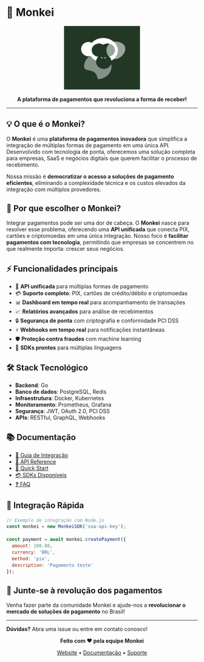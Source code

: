 # 🐒 Monkei

<div align="center">
  <img src="./image/logo-para-redes-socias.png" alt="Monkei Logo" width="200"/>
  
  **A plataforma de pagamentos que revoluciona a forma de receber!**
</div>

---

## 💡 O que é o Monkei?

O **Monkei** é uma **plataforma de pagamentos inovadora** que simplifica a integração de múltiplas formas de pagamento em uma única API. Desenvolvido com tecnologia de ponta, oferecemos uma solução completa para empresas, SaaS e negócios digitais que querem facilitar o processo de recebimento.

Nossa missão é **democratizar o acesso a soluções de pagamento eficientes**, eliminando a complexidade técnica e os custos elevados da integração com múltiplos provedores.

## 🚀 Por que escolher o Monkei?

Integrar pagamentos pode ser uma dor de cabeça. O **Monkei** nasce para resolver esse problema, oferecendo uma **API unificada** que conecta PIX, cartões e criptomoedas em uma única integração. Nosso foco é **facilitar pagamentos com tecnologia**, permitindo que empresas se concentrem no que realmente importa: crescer seus negócios.

## ⚡ Funcionalidades principais

- 🔌 **API unificada** para múltiplas formas de pagamento
- 💳 **Suporte completo**: PIX, cartões de crédito/débito e criptomoedas
- 📊 **Dashboard em tempo real** para acompanhamento de transações
- 📈 **Relatórios avançados** para análise de recebimentos
- 🔒 **Segurança de ponta** com criptografia e conformidade PCI DSS
- ⚡ **Webhooks em tempo real** para notificações instantâneas
- 🛡️ **Proteção contra fraudes** com machine learning
- 📱 **SDKs prontos** para múltiplas linguagens

## 🛠️ Stack Tecnológico

- **Backend**: Go
- **Banco de dados**: PostgreSQL, Redis
- **Infraestrutura**: Docker, Kubernetes
- **Monitoramento**: Prometheus, Grafana
- **Segurança**: JWT, OAuth 2.0, PCI DSS
- **APIs**: RESTful, GraphQL, Webhooks

## 📚 Documentação

- [📖 Guia de Integração](link-para-docs)
- [🔧 API Reference](link-para-api)
- [🚀 Quick Start](link-para-quickstart)
- [💳 SDKs Disponíveis](link-para-sdks)
- [❓ FAQ](link-para-faq)

## 🚀 Integração Rápida

```javascript
// Exemplo de integração com Node.js
const monkei = new MonkeiSDK('sua-api-key');

const payment = await monkei.createPayment({
  amount: 100.00,
  currency: 'BRL',
  method: 'pix',
  description: 'Pagamento teste'
});
```

## 🌟 Junte-se à revolução dos pagamentos

Venha fazer parte da comunidade Monkei e ajude-nos a **revolucionar o mercado de soluções de pagamento** no Brasil!

---

**Dúvidas?** Abra uma issue ou entre em contato conosco!

<div align="center">
  
  **Feito com ❤️ pela equipe Monkei**
  
  [Website](https://monkei.io) • [Documentação](https://docs.monkei.io) • [Suporte](https://support.monkei.io)
</div>
